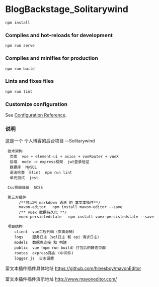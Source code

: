  # BlogBackstage_Solitarywind

 ```
 npm install
 ```

 ### Compiles and hot-reloads for development
 ```
 npm run serve
 ```

 ### Compiles and minifies for production
 ```
 npm run build
 ```

 ### Lints and fixes files
 ```
 npm run lint
 ```

 ### Customize configuration
 See [Configuration Reference](https://cli.vuejs.org/config/).

 ### 说明

 这是一个 个人博客的后台项目 --Solitarywind 
     
     技术架构 
      页面  vue + element-ui + axios + vueRouter + vueX
      后端  node -> express框架  jwt登录验证    
      数据库  MySQL
      语法检查  Elint  npm run lint
      单元测试  jest 
      
     Css预编译器  SCSS
     
     第三方插件 
          /**可以用 markdown 语法 的 富文本插件**/
          mavon-editor   npm install mavon-editor --save
          /** vuex 数据持久化 **/
          vuex-persistedstate   npm install vuex-persistedstate --save
     
     项目结构
        client  vue工程代码（页面源码）
        logs    服务日志（sql日志 和 api 请求日志）
        models  数据库连接 和 构建  
        public  vue（npm run build）打包后的静态页面
        routes  express路由 (中间件)
        logger.js  日志设置  

 富文本插件插件具体地址 https://github.com/hinesboy/mavonEditor

 富文本插件插件演示地址 http://www.mavoneditor.com/


